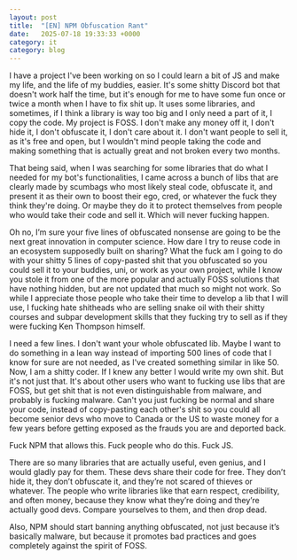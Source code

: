 ```yaml
---
layout: post
title:  "[EN] NPM Obfuscation Rant"
date:   2025-07-18 19:33:33 +0000
category: it
category: blog
---
```


I have a project I've been working on so I could learn a bit of JS and make my life, and the life of my buddies, easier. It's some shitty Discord bot that doesn't work half the time, but it's enough for me to have some fun once or twice a month when I have to fix shit up. It uses some libraries, and sometimes, if I think a library is way too big and I only need a part of it, I copy the code. My project is FOSS. I don't make any money off it, I don't hide it, I don't obfuscate it, I don't care about it. I don't want people to sell it, as it's free and open, but I wouldn't mind people taking the code and making something that is actually great and not broken every two months.

That being said, when I was searching for some libraries that do what I needed for my bot's functionalities, I came across a bunch of libs that are clearly made by scumbags who most likely steal code, obfuscate it, and present it as their own to boost their ego, cred, or whatever the fuck they think they're doing. Or maybe they do it to protect themselves from people who would take their code and sell it. Which will never fucking happen.

Oh no, I’m sure your five lines of obfuscated nonsense are going to be the next great innovation in computer science. How dare I try to reuse code in an ecosystem supposedly built on sharing? What the fuck am I going to do with your shitty 5 lines of copy-pasted shit that you obfuscated so you could sell it to your buddies, uni, or work as your own project, while I know you stole it from one of the more popular and actually FOSS solutions that have nothing hidden, but are not updated that much so might not work. So while I appreciate those people who take their time to develop a lib that I will use, I fucking hate shitheads who are selling snake oil with their shitty courses and subpar development skills that they fucking try to sell as if they were fucking Ken Thompson himself.

I need a few lines. I don't want your whole obfuscated lib. Maybe I want to do something in a lean way instead of importing 500 lines of code that I know for sure are not needed, as I've created something similar in like 50. Now, I am a shitty coder. If I knew any better I would write my own shit. But it's not just that. It's about other users who want to fucking use libs that are FOSS, but get shit that is not even distinguishable from malware, and probably is fucking malware. Can't you just fucking be normal and share your code, instead of copy-pasting each other's shit so you could all become senior devs who move to Canada or the US to waste money for a few years before getting exposed as the frauds you are and deported back.

Fuck NPM that allows this. Fuck people who do this. Fuck JS.

There are so many libraries that are actually useful, even genius, and I would gladly pay for them. These devs share their code for free. They don’t hide it, they don’t obfuscate it, and they’re not scared of thieves or whatever. The people who write libraries like that earn respect, credibility, and often money, because they know what they’re doing and they’re actually good devs. Compare yourselves to them, and then drop dead.

Also, NPM should start banning anything obfuscated, not just because it’s basically malware, but because it promotes bad practices and goes completely against the spirit of FOSS.